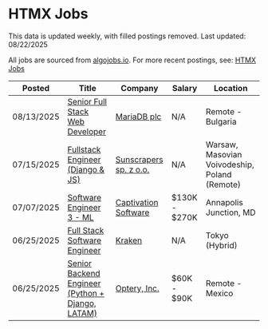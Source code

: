 # HTMX Jobs

This data is updated weekly, with filled postings removed. Last updated: 08/22/2025

All jobs are sourced from [algojobs.io](https://algojobs.io/). For more recent postings, see: [HTMX Jobs](https://algojobs.io/jobs/htmx)

| Posted | Title | Company | Salary | Location |
| --- | --- | --- | --- | --- |
| 08/13/2025 | [Senior Full Stack Web Developer](https://algojobs.io/jobs/4968861) | [MariaDB plc](https://algojobs.io/company/mariadbplc/) | N/A | Remote - Bulgaria |
| 07/15/2025 | [Fullstack Engineer (Django & JS)](https://algojobs.io/jobs/4654672) | [Sunscrapers sp. z o.o.](https://algojobs.io/company/sunscrapers/) | N/A | Warsaw, Masovian Voivodeship, Poland (Remote) |
| 07/07/2025 | [Software Engineer 3 - ML](https://algojobs.io/jobs/4574985) | [Captivation Software](https://algojobs.io/company/captivation/) | $130K - $270K | Annapolis Junction, MD |
| 06/25/2025 | [Full Stack Software Engineer](https://algojobs.io/jobs/4669650) | [Kraken ](https://algojobs.io/company/kraken123/) | N/A | Tokyo (Hybrid) |
| 06/25/2025 | [Senior Backend Engineer (Python + Django, LATAM)](https://algojobs.io/jobs/4712650) | [Optery, Inc.](https://algojobs.io/company/optery/) | $60K - $90K | Remote - Mexico |